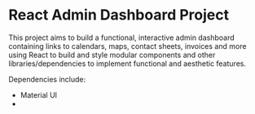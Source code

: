 # React Admin Dashboard Project

This project aims to build a functional, interactive admin dashboard containing links to calendars, maps, contact sheets, invoices and more using React to build and style modular components and other libraries/dependencies to implement functional and aesthetic features.

Dependencies include:

- Material UI
-
